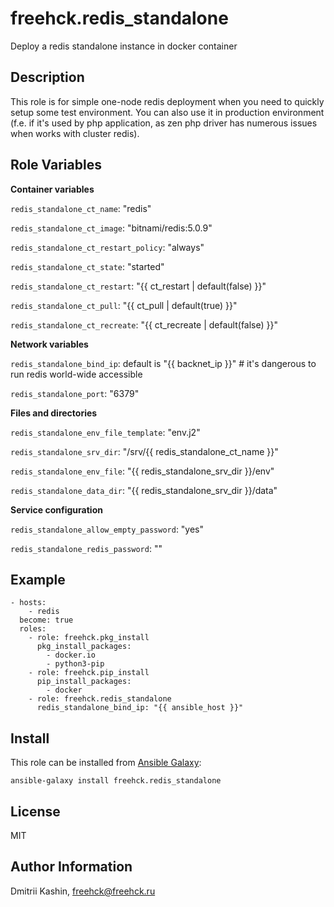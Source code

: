 freehck.redis_standalone
=========

Deploy a redis standalone instance in docker container

Description
-----------

This role is for simple one-node redis deployment when you need to quickly setup some test environment. You can also use it in production environment (f.e. if it's used by php application, as zen php driver has numerous issues when works with cluster redis).

Role Variables
--------------

**Container variables**

`redis_standalone_ct_name`: "redis"

`redis_standalone_ct_image`: "bitnami/redis:5.0.9"

`redis_standalone_ct_restart_policy`: "always"

`redis_standalone_ct_state`: "started"

`redis_standalone_ct_restart`: "{{ ct_restart | default(false) }}"

`redis_standalone_ct_pull`: "{{ ct_pull | default(true) }}"

`redis_standalone_ct_recreate`: "{{ ct_recreate | default(false) }}"


**Network variables**

`redis_standalone_bind_ip`: default is "{{ backnet_ip }}" # it's dangerous to run redis world-wide accessible

`redis_standalone_port`: "6379"


**Files and directories**

`redis_standalone_env_file_template`: "env.j2"

`redis_standalone_srv_dir`: "/srv/{{ redis_standalone_ct_name }}"

`redis_standalone_env_file`: "{{ redis_standalone_srv_dir }}/env"

`redis_standalone_data_dir`: "{{ redis_standalone_srv_dir }}/data"


**Service configuration**

`redis_standalone_allow_empty_password`: "yes"

`redis_standalone_redis_password`: ""


Example
-------

    - hosts:
        - redis
      become: true
      roles:
        - role: freehck.pkg_install
          pkg_install_packages:
            - docker.io
            - python3-pip
        - role: freehck.pip_install
          pip_install_packages:
            - docker
        - role: freehck.redis_standalone
          redis_standalone_bind_ip: "{{ ansible_host }}"


Install
-------

This role can be installed from [Ansible Galaxy](https://galaxy.ansible.com/):

`ansible-galaxy install freehck.redis_standalone`

License
-------

MIT

Author Information
------------------

Dmitrii Kashin, <freehck@freehck.ru>
